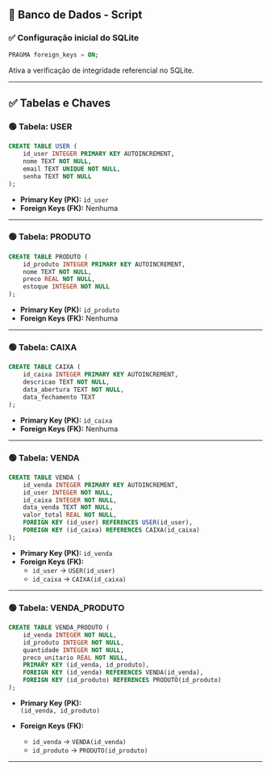 
## 📄 Banco de Dados - Script

### ✅ **Configuração inicial do SQLite**

```sql
PRAGMA foreign_keys = ON;
```

Ativa a verificação de integridade referencial no SQLite.

---

## ✅ **Tabelas e Chaves**

### 🟢 **Tabela: USER**

```sql
CREATE TABLE USER (
    id_user INTEGER PRIMARY KEY AUTOINCREMENT,
    nome TEXT NOT NULL,
    email TEXT UNIQUE NOT NULL,
    senha TEXT NOT NULL
);
```

- **Primary Key (PK):** `id_user`  
- **Foreign Keys (FK):** Nenhuma  

---

### 🟢 **Tabela: PRODUTO**

```sql
CREATE TABLE PRODUTO (
    id_produto INTEGER PRIMARY KEY AUTOINCREMENT,
    nome TEXT NOT NULL,
    preco REAL NOT NULL,
    estoque INTEGER NOT NULL
);
```

- **Primary Key (PK):** `id_produto`  
- **Foreign Keys (FK):** Nenhuma  

---

### 🟢 **Tabela: CAIXA**

```sql
CREATE TABLE CAIXA (
    id_caixa INTEGER PRIMARY KEY AUTOINCREMENT,
    descricao TEXT NOT NULL,
    data_abertura TEXT NOT NULL, 
    data_fechamento TEXT
);
```

- **Primary Key (PK):** `id_caixa`  
- **Foreign Keys (FK):** Nenhuma  

---

### 🟢 **Tabela: VENDA**

```sql
CREATE TABLE VENDA (
    id_venda INTEGER PRIMARY KEY AUTOINCREMENT,
    id_user INTEGER NOT NULL,
    id_caixa INTEGER NOT NULL,
    data_venda TEXT NOT NULL,
    valor_total REAL NOT NULL,
    FOREIGN KEY (id_user) REFERENCES USER(id_user),
    FOREIGN KEY (id_caixa) REFERENCES CAIXA(id_caixa)
);
```

- **Primary Key (PK):** `id_venda`  
- **Foreign Keys (FK):**  
  - `id_user` → `USER(id_user)`  
  - `id_caixa` → `CAIXA(id_caixa)`  

---

### 🟢 **Tabela: VENDA_PRODUTO**

```sql
CREATE TABLE VENDA_PRODUTO (
    id_venda INTEGER NOT NULL,
    id_produto INTEGER NOT NULL,
    quantidade INTEGER NOT NULL,
    preco_unitario REAL NOT NULL,
    PRIMARY KEY (id_venda, id_produto),
    FOREIGN KEY (id_venda) REFERENCES VENDA(id_venda),
    FOREIGN KEY (id_produto) REFERENCES PRODUTO(id_produto)
);
```

- **Primary Key (PK):**  
  `(id_venda, id_produto)`  

- **Foreign Keys (FK):**  
  - `id_venda` → `VENDA(id_venda)`  
  - `id_produto` → `PRODUTO(id_produto)`  

---

